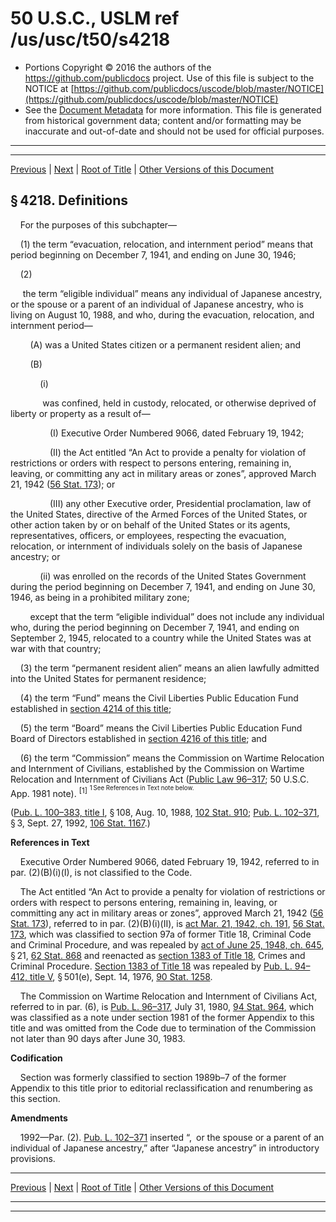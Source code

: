 ---
---

# 50 U.S.C., USLM ref /us/usc/t50/s4218

* Portions Copyright © 2016 the authors of the https://github.com/publicdocs project.
  Use of this file is subject to the NOTICE at [https://github.com/publicdocs/uscode/blob/master/NOTICE](https://github.com/publicdocs/uscode/blob/master/NOTICE)
* See the [Document Metadata](././../../../../..//README.md) for more information.
  This file is generated from historical government data; content and/or formatting may be inaccurate and out-of-date and should not be used for official purposes.

----------
----------

[Previous](./../../../../..//us/usc/t50/ch52/schI/m__us_usc_t50_s4217.md) | [Next](./../../../../..//us/usc/t50/ch52/schI/m__us_usc_t50_s4219.md) | [Root of Title](./../../../../../) | [Other Versions of this Document](https://publicdocs.github.io/go/links?ns=uslm&ref=%2Fus%2Fusc%2Ft50%2Fs4218)

## § 4218. Definitions

    For the purposes of this subchapter—

    (1) the term “evacuation, relocation, and internment period” means that period beginning on December 7, 1941, and ending on June 30, 1946;

    (2)

     the term “eligible individual” means any individual of Japanese ancestry, or the spouse or a parent of an individual of Japanese ancestry, who is living on August 10, 1988, and who, during the evacuation, relocation, and internment period—

        (A) was a United States citizen or a permanent resident alien; and

        (B)

            (i)

             was confined, held in custody, relocated, or otherwise deprived of liberty or property as a result of—

                (I) Executive Order Numbered 9066, dated February 19, 1942;

                (II) the Act entitled “An Act to provide a penalty for violation of restrictions or orders with respect to persons entering, remaining in, leaving, or committing any act in military areas or zones”, approved March 21, 1942 ([56 Stat. 173][/us/stat/56/173]); or

                (III) any other Executive order, Presidential proclamation, law of the United States, directive of the Armed Forces of the United States, or other action taken by or on behalf of the United States or its agents, representatives, officers, or employees, respecting the evacuation, relocation, or internment of individuals solely on the basis of Japanese ancestry; or

            (ii) was enrolled on the records of the United States Government during the period beginning on December 7, 1941, and ending on June 30, 1946, as being in a prohibited military zone;

        except that the term “eligible individual” does not include any individual who, during the period beginning on December 7, 1941, and ending on September 2, 1945, relocated to a country while the United States was at war with that country;

    (3) the term “permanent resident alien” means an alien lawfully admitted into the United States for permanent residence;

    (4) the term “Fund” means the Civil Liberties Public Education Fund established in [section 4214 of this title][/us/usc/t50/s4214];

    (5) the term “Board” means the Civil Liberties Public Education Fund Board of Directors established in [section 4216 of this title][/us/usc/t50/s4216]; and

    (6) the term “Commission” means the Commission on Wartime Relocation and Internment of Civilians, established by the Commission on Wartime Relocation and Internment of Civilians Act ([Public Law 96–317][/us/pl/96/317]; 50 U.S.C. App. 1981 note). <sup>\[1\]</sup>  <sup><sup> 1 See References in Text note below. </sup></sup> 

([Pub. L. 100–383, title I][/us/pl/100/383/tI], § 108, Aug. 10, 1988, [102 Stat. 910][/us/stat/102/910]; [Pub. L. 102–371][/us/pl/102/371], § 3, Sept. 27, 1992, [106 Stat. 1167][/us/stat/106/1167].)

 __References in Text__ 

    Executive Order Numbered 9066, dated February 19, 1942, referred to in par. (2)(B)(i)(I), is not classified to the Code.

    The Act entitled “An Act to provide a penalty for violation of restrictions or orders with respect to persons entering, remaining in, leaving, or committing any act in military areas or zones”, approved March 21, 1942 ([56 Stat. 173][/us/stat/56/173]), referred to in par. (2)(B)(i)(II), is [act Mar. 21, 1942, ch. 191][/us/act/1942-03-21/ch191], [56 Stat. 173][/us/stat/56/173], which was classified to section 97a of former Title 18, Criminal Code and Criminal Procedure, and was repealed by [act of June 25, 1948, ch. 645][/us/act/1948-06-25/ch645], § 21, [62 Stat. 868][/us/stat/62/868] and reenacted as [section 1383 of Title 18][/us/usc/t18/s1383], Crimes and Criminal Procedure. [Section 1383 of Title 18][/us/usc/t18/s1383] was repealed by [Pub. L. 94–412, title V][/us/pl/94/412/tV], § 501(e), Sept. 14, 1976, [90 Stat. 1258][/us/stat/90/1258].

    The Commission on Wartime Relocation and Internment of Civilians Act, referred to in par. (6), is [Pub. L. 96–317][/us/pl/96/317], July 31, 1980, [94 Stat. 964][/us/stat/94/964], which was classified as a note under section 1981 of the former Appendix to this title and was omitted from the Code due to termination of the Commission not later than 90 days after June 30, 1983.

 __Codification__ 

    Section was formerly classified to section 1989b–7 of the former Appendix to this title prior to editorial reclassification and renumbering as this section.

 __Amendments__ 

    1992—Par. (2). [Pub. L. 102–371][/us/pl/102/371] inserted “, or the spouse or a parent of an individual of Japanese ancestry,” after “Japanese ancestry” in introductory provisions.

----------

[Previous](./../../../../..//us/usc/t50/ch52/schI/m__us_usc_t50_s4217.md) | [Next](./../../../../..//us/usc/t50/ch52/schI/m__us_usc_t50_s4219.md) | [Root of Title](./../../../../../) | [Other Versions of this Document](https://publicdocs.github.io/go/links?ns=uslm&ref=%2Fus%2Fusc%2Ft50%2Fs4218)

----------
----------

[/us/stat/56/173]: https://publicdocs.github.io/go/links?ns=uslm&ref=%2Fus%2Fstat%2F56%2F173
[/us/usc/t50/s4214]: https://publicdocs.github.io/go/links?ns=uslm&ref=%2Fus%2Fusc%2Ft50%2Fs4214
[/us/usc/t50/s4216]: https://publicdocs.github.io/go/links?ns=uslm&ref=%2Fus%2Fusc%2Ft50%2Fs4216
[/us/pl/96/317]: https://publicdocs.github.io/go/links?ns=uslm&ref=%2Fus%2Fpl%2F96%2F317
[/us/pl/100/383/tI]: https://publicdocs.github.io/go/links?ns=uslm&ref=%2Fus%2Fpl%2F100%2F383%2FtI
[/us/stat/102/910]: https://publicdocs.github.io/go/links?ns=uslm&ref=%2Fus%2Fstat%2F102%2F910
[/us/pl/102/371]: https://publicdocs.github.io/go/links?ns=uslm&ref=%2Fus%2Fpl%2F102%2F371
[/us/stat/106/1167]: https://publicdocs.github.io/go/links?ns=uslm&ref=%2Fus%2Fstat%2F106%2F1167
[/us/stat/56/173]: https://publicdocs.github.io/go/links?ns=uslm&ref=%2Fus%2Fstat%2F56%2F173
[/us/act/1942-03-21/ch191]: https://publicdocs.github.io/go/links?ns=uslm&ref=%2Fus%2Fact%2F1942-03-21%2Fch191
[/us/stat/56/173]: https://publicdocs.github.io/go/links?ns=uslm&ref=%2Fus%2Fstat%2F56%2F173
[/us/act/1948-06-25/ch645]: https://publicdocs.github.io/go/links?ns=uslm&ref=%2Fus%2Fact%2F1948-06-25%2Fch645
[/us/stat/62/868]: https://publicdocs.github.io/go/links?ns=uslm&ref=%2Fus%2Fstat%2F62%2F868
[/us/usc/t18/s1383]: https://publicdocs.github.io/go/links?ns=uslm&ref=%2Fus%2Fusc%2Ft18%2Fs1383
[/us/usc/t18/s1383]: https://publicdocs.github.io/go/links?ns=uslm&ref=%2Fus%2Fusc%2Ft18%2Fs1383
[/us/pl/94/412/tV]: https://publicdocs.github.io/go/links?ns=uslm&ref=%2Fus%2Fpl%2F94%2F412%2FtV
[/us/stat/90/1258]: https://publicdocs.github.io/go/links?ns=uslm&ref=%2Fus%2Fstat%2F90%2F1258
[/us/pl/96/317]: https://publicdocs.github.io/go/links?ns=uslm&ref=%2Fus%2Fpl%2F96%2F317
[/us/stat/94/964]: https://publicdocs.github.io/go/links?ns=uslm&ref=%2Fus%2Fstat%2F94%2F964
[/us/pl/102/371]: https://publicdocs.github.io/go/links?ns=uslm&ref=%2Fus%2Fpl%2F102%2F371


